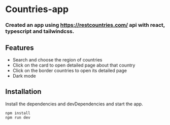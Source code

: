 # Countries-app
### Created an app using https://restcountries.com/ api with react, typescript and tailwindcss.
## Features
- Search and choose the region of countries
- Click on the card to open detailed page about that country
- Click on the border countries to open its detailed page
- Dark mode

## Installation
Install the dependencies and devDependencies and start the app.

```
npm install
npm run dev
```